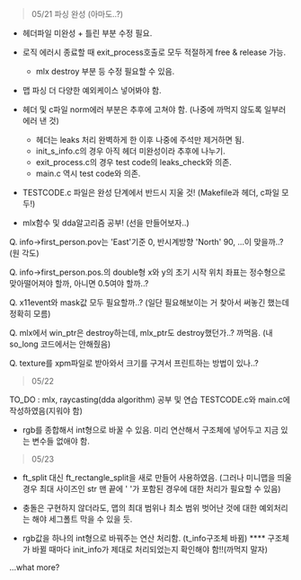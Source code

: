 >05/21 파싱 완성 (아마도..?)
>
* 헤더파일 미완성 + 틀린 부분 수정 필요.

* 로직 에러시 종료할 때 exit_process호출로 모두 적절하게 free & release 가능.
	- mlx destroy 부분 등 수정 필요할 수 있음.

* 맵 파싱 더 다양한 예외케이스 넣어봐야 함.

* 헤더 및 c파일 norm에러 부분은 추후에 고쳐야 함.
	(나중에 까먹지 않도록 일부러 에러 낸 것)
	- 헤더는 leaks 처리 완벽하게 한 이후 나중에 주석만 제거하면 됨.
	- init_s_info.c의 경우 아직 헤더 미완성이라 추후에 나누기.
	- exit_process.c의 경우 test code의 leaks_check와 의존.
	- main.c 역시 test code와 의존.

* TESTCODE.c 파일은 완성 단계에서 반드시 지울 것!
	(Makefile과 헤더, c파일 모두!)

* mlx함수 및 dda알고리즘 공부!
	(선을 만들어보자..)

Q. info->first_person.pov는 'East'기준 0, 반시계방향 'North' 90, ...이 맞을까..?
	(원 각도)

Q. info->first_person.pos.의 double형 x와 y의 초기 시작 위치 좌표는 정수형으로 맞아떨어져야 할까, 아니면 0.5여야 할까..?

Q. x11event와 mask값 모두 필요할까..? (일단 필요해보이는 거 찾아서 써놓긴 했는데 정확히 모름)

Q. mlx에서 win_ptr은 destroy하는데, mlx_ptr도 destroy했던가..? 까먹음.
	(내 so_long 코드에서는 안해줬음)

Q. texture를 xpm파일로 받아와서 크기를 구겨서 프린트하는 방법이 있나..?



>05/22
>
TO_DO : mlx, raycasting(dda algorithm) 공부 및 연습
	TESTCODE.c와 main.c에 작성하였음(지워야 함)

* rgb를 종합해서 int형으로 바꿀 수 있음. 미리 연산해서 구조체에 넣어두고 지금 있는 변수들 없애야 함.



>05/23
>
* ft_split 대신  ft_rectangle_split을 새로 만들어 사용하였음.
	(그러나 미니맵을 띄울 경우 최대 사이즈인 str 맨 끝에 ' '가 포함된 경우에 대한 처리가 필요할 수 있음)

* 충돌은 구현하지 않더라도, 맵의 최대 범위나 최소 범위 벗어난 것에 대한 예외처리는 해야 세그폴트 막을 수 있을 듯.

* rgb값을 하나의 int형으로 바꿔주는 연산 처리함. (t_info구조체 바뀜)
**** 구조체가 바뀔 때마다 init_info가 제대로 처리되었는지 확인해야 함!!(까먹지 말자)


...what more?